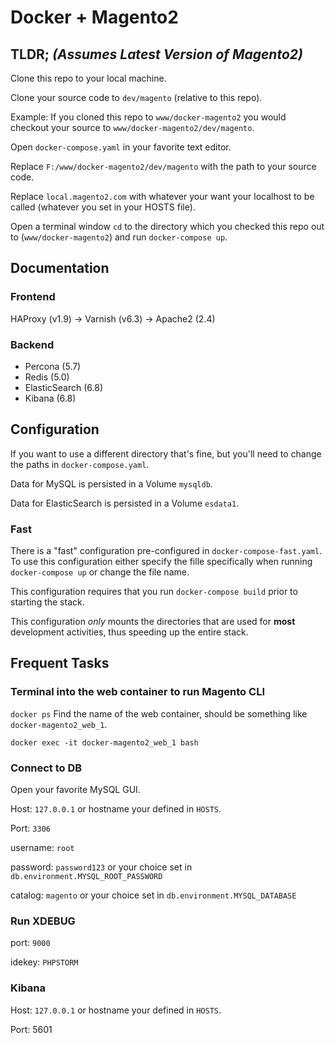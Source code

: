 # Docker + Magento2
## TLDR; *(Assumes Latest Version of Magento2)*
Clone this repo to your local machine.

Clone your source code to `dev/magento` (relative to this repo).

Example:
If you cloned this repo to `www/docker-magento2` you would checkout your source to `www/docker-magento2/dev/magento`.

Open `docker-compose.yaml` in your favorite text editor.

Replace `F:/www/docker-magento2/dev/magento` with the path to your source code.

Replace `local.magento2.com` with whatever your want your localhost to be called (whatever you set in your HOSTS file).

Open a terminal window `cd` to the directory which you checked this repo out to (`www/docker-magento2`) and run `docker-compose up`.  

## Documentation

### Frontend
HAProxy (v1.9) -> Varnish (v6.3) -> Apache2 (2.4)

### Backend
* Percona (5.7)
* Redis (5.0)
* ElasticSearch (6.8)
* Kibana (6.8)

 ## Configuration
 If you want to use a different directory that's fine, but you'll need to change the paths in `docker-compose.yaml`.
 
 Data for MySQL is persisted in a Volume `mysqldb`.
 
 Data for ElasticSearch is persisted in a Volume `esdata1`.
 
 ### Fast
 There is a "fast" configuration pre-configured in `docker-compose-fast.yaml`.  To use this configuration either specify
 the fille specifically when running `docker-compose up` or change the file name.
 
 This configuration requires that you run `docker-compose build` prior to starting the stack.
 
 This configuration *only* mounts the directories that are used for __most__ development activities, thus speeding
  up the entire stack.
 
 ## Frequent Tasks
 ### Terminal into the web container to run Magento CLI
 
 `docker ps`
 Find the name of the web container, should be something like `docker-magento2_web_1`.
 
 `docker exec -it docker-magento2_web_1 bash`
 
 ### Connect to DB
 Open your favorite MySQL GUI.
 
 Host: `127.0.0.1` or hostname your defined in `HOSTS`.
 
 Port: `3306`
 
 username: `root`
 
 password: `password123` or your choice set in `db.environment.MYSQL_ROOT_PASSWORD`
 
 catalog: `magento` or your choice set in `db.environment.MYSQL_DATABASE`
 
 ### Run XDEBUG
 port: `9000`
 
 idekey: `PHPSTORM`
 
 ### Kibana
 Host: `127.0.0.1` or hostname your defined in `HOSTS`.
 
 Port: 5601 